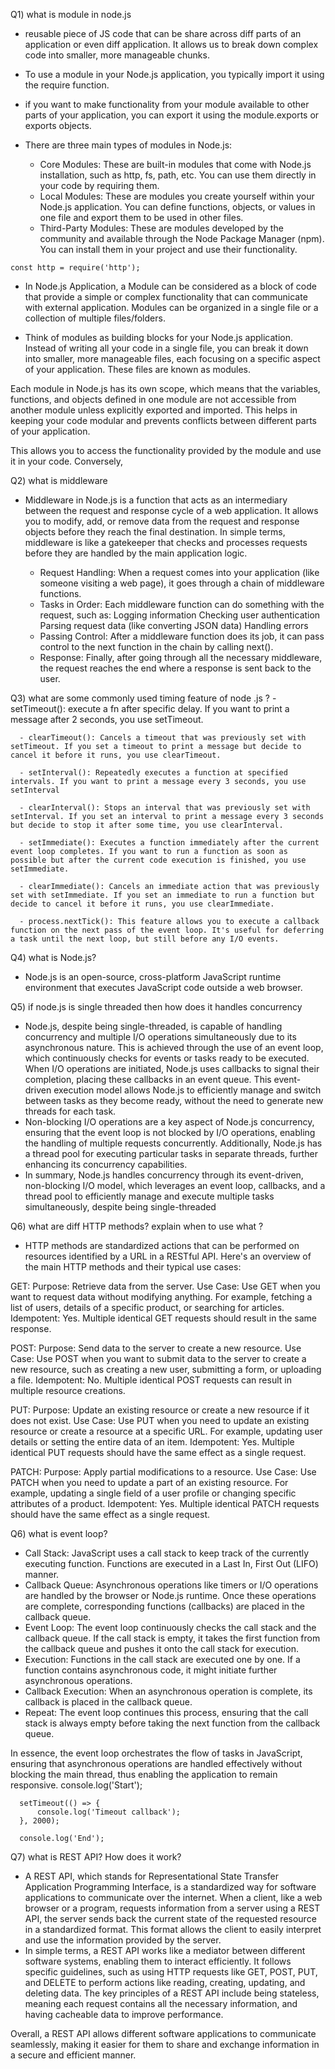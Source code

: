 Q1) what is module in node.js
  - reusable piece of JS code that can be share across diff parts of an application or even diff application. It allows us to break down complex code into smaller, more manageable chunks.
  - To use a module in your Node.js application, you typically import it using the require function.
  - if you want to make functionality from your module available to other parts of your application, you can export it using the module.exports or exports objects.



   -  There are three main types of modules in Node.js:
        - Core Modules: These are built-in modules that come with Node.js installation, such as http, fs, path, etc. You can use them directly in your code by requiring them.
        - Local Modules: These are modules you create yourself within your Node.js application. You can define functions, objects, or values in one file and export them to be used in other files.
        - Third-Party Modules: These are modules developed by the community and available through the Node Package Manager (npm). You can install them in your project and use their functionality.
    
    const http = require('http');

  - In Node.js Application, a Module can be considered as a block of code that provide a simple or complex functionality that can communicate with external application. Modules can be organized in a single file or a collection of multiple files/folders.

  - Think of modules as building blocks for your Node.js application. Instead of writing all your code in a single file, you can break it down into smaller, more manageable files, each focusing on a specific aspect of your application. These files are known as modules.

Each module in Node.js has its own scope, which means that the variables, functions, and objects defined in one module are not accessible from another module unless explicitly exported and imported. This helps in keeping your code modular and prevents conflicts between different parts of your application.

 This allows you to access the functionality provided by the module and use it in your code. Conversely, 


Q2) what is middleware
  - Middleware in Node.js is a function that acts as an intermediary between the request and response cycle of a web application. It allows you to modify, add, or remove data from the request and response objects before they reach the final destination.
In simple terms, middleware is like a gatekeeper that checks and processes requests before they are handled by the main application logic.           

      - Request Handling: When a request comes into your application (like someone visiting a web page), it goes through a chain of middleware functions.
      - Tasks in Order: Each middleware function can do something with the request, such as:
              Logging information
              Checking user authentication
              Parsing request data (like converting JSON data)
              Handling errors
      - Passing Control: After a middleware function does its job, it can pass control to the next function in the chain by calling next().
      - Response: Finally, after going through all the necessary middleware, the request reaches the end where a response is sent back to the user.


Q3) what are some commonly  used timing feature of node .js ?
      - setTimeout(): execute a fn after specific delay. If you want to print a message after 2 seconds, you use setTimeout.

      - clearTimeout(): Cancels a timeout that was previously set with setTimeout. If you set a timeout to print a message but decide to cancel it before it runs, you use clearTimeout.

      - setInterval(): Repeatedly executes a function at specified intervals. If you want to print a message every 3 seconds, you use setInterval

      - clearInterval(): Stops an interval that was previously set with setInterval. If you set an interval to print a message every 3 seconds but decide to stop it after some time, you use clearInterval.

      - setImmediate(): Executes a function immediately after the current event loop completes. If you want to run a function as soon as possible but after the current code execution is finished, you use setImmediate.

      - clearImmediate(): Cancels an immediate action that was previously set with setImmediate. If you set an immediate to run a function but decide to cancel it before it runs, you use clearImmediate.

      - process.nextTick(): This feature allows you to execute a callback function on the next pass of the event loop. It's useful for deferring a task until the next loop, but still before any I/O events.

Q4) what is Node.js?
 - Node.js is an open-source, cross-platform JavaScript runtime environment that executes JavaScript code outside a web browser.


Q5) if node.js is single threaded then how does it handles concurrency
  - Node.js, despite being single-threaded, is capable of handling concurrency and multiple I/O operations simultaneously due to its asynchronous nature. This is achieved through the use of an event loop, which continuously checks for events or tasks ready to be executed. When I/O operations are initiated, Node.js uses callbacks to signal their completion, placing these callbacks in an event queue. This event-driven execution model allows Node.js to efficiently manage and switch between tasks as they become ready, without the need to generate new threads for each task.
  - Non-blocking I/O operations are a key aspect of Node.js concurrency, ensuring that the event loop is not blocked by I/O operations, enabling the handling of multiple requests concurrently. Additionally, Node.js has a thread pool for executing particular tasks in separate threads, further enhancing its concurrency capabilities.
 - In summary, Node.js handles concurrency through its event-driven, non-blocking I/O model, which leverages an event loop, callbacks, and a thread pool to efficiently manage and execute multiple tasks simultaneously, despite being single-threaded


Q6) what are diff HTTP methods? explain when to use what ? 
 - HTTP methods are standardized actions that can be performed on resources identified by a URL in a RESTful API. Here's an overview of the main HTTP methods and their typical use cases:

GET:
    Purpose: Retrieve data from the server.
    Use Case: Use GET when you want to request data without modifying anything. For example, fetching a list of users, details of a specific product, or searching for articles.
    Idempotent: Yes. Multiple identical GET requests should result in the same response.

POST:
    Purpose: Send data to the server to create a new resource.
    Use Case: Use POST when you want to submit data to the server to create a new resource, such as creating a new user, submitting a form, or uploading a file.
    Idempotent: No. Multiple identical POST requests can result in multiple resource creations.

PUT:
    Purpose: Update an existing resource or create a new resource if it does not exist.
    Use Case: Use PUT when you need to update an existing resource or create a resource at a specific URL. For example, updating user details or setting the entire data of an item.
    Idempotent: Yes. Multiple identical PUT requests should have the same effect as a single request.

PATCH:
    Purpose: Apply partial modifications to a resource.
    Use Case: Use PATCH when you need to update a part of an existing resource. For example, updating a single field of a user profile or changing specific attributes of a product.
    Idempotent: Yes. Multiple identical PATCH requests should have the same effect as a single request.


Q6) what is event loop?
 - Call Stack: JavaScript uses a call stack to keep track of the currently executing function. Functions are executed in a Last In, First Out (LIFO) manner.
  - Callback Queue: Asynchronous operations like timers or I/O operations are handled by the browser or Node.js runtime. Once these operations are complete, corresponding functions (callbacks) are placed in the callback queue.
 -  Event Loop: The event loop continuously checks the call stack and the callback queue. If the call stack is empty, it takes the first function from the callback queue and pushes it onto the call stack for execution.
 -  Execution: Functions in the call stack are executed one by one. If a function contains asynchronous code, it might initiate further asynchronous operations.
 -  Callback Execution: When an asynchronous operation is complete, its callback is placed in the callback queue.
 -  Repeat: The event loop continues this process, ensuring that the call stack is always empty before taking the next function from the callback queue.

  In essence, the event loop orchestrates the flow of tasks in JavaScript, ensuring that asynchronous operations are handled effectively without blocking the main thread, thus enabling the application to remain responsive.
      console.log('Start');

      setTimeout(() => {
          console.log('Timeout callback');
      }, 2000);

      console.log('End');


Q7) what is REST API? How does it work?
 - A REST API, which stands for Representational State Transfer Application Programming Interface, is a standardized way for software applications to communicate over the internet. When a client, like a web browser or a program, requests information from a server using a REST API, the server sends back the current state of the requested resource in a standardized format. This format allows the client to easily interpret and use the information provided by the server.
 - In simple terms, a REST API works like a mediator between different software systems, enabling them to interact efficiently. It follows specific guidelines, such as using HTTP requests like GET, POST, PUT, and DELETE to perform actions like reading, creating, updating, and deleting data. The key principles of a REST API include being stateless, meaning each request contains all the necessary information, and having cacheable data to improve performance.
 
Overall, a REST API allows different software applications to communicate seamlessly, making it easier for them to share and exchange information in a secure and efficient manner.


